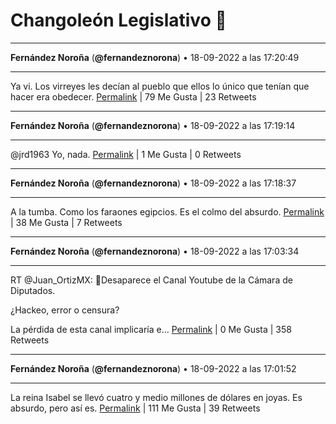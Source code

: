 # Changoleón Legislativo 🙈
*****
**Fernández Noroña** (**@fernandeznorona**) • 18-09-2022 a las 17:20:49
*****
Ya vi. Los virreyes les decían al pueblo que ellos lo único que tenían que hacer era obedecer.
[Permalink](https://twitter.com/fernandeznorona/status/1571670614485921792) | 79 Me Gusta | 23 Retweets
*****
**Fernández Noroña** (**@fernandeznorona**) • 18-09-2022 a las 17:19:14
*****
@jrd1963 Yo, nada.
[Permalink](https://twitter.com/fernandeznorona/status/1571670217054650368) | 1 Me Gusta | 0 Retweets
*****
**Fernández Noroña** (**@fernandeznorona**) • 18-09-2022 a las 17:18:37
*****
A la tumba. Como los faraones egipcios. Es el colmo del absurdo.
[Permalink](https://twitter.com/fernandeznorona/status/1571670062351929344) | 38 Me Gusta | 7 Retweets
*****
**Fernández Noroña** (**@fernandeznorona**) • 18-09-2022 a las 17:03:34
*****
RT @Juan_OrtizMX: 🚨Desaparece el Canal Youtube de la Cámara de Diputados.


¿Hackeo, error o censura?


La pérdida de esta canal implicaría e…
[Permalink](https://twitter.com/fernandeznorona/status/1571666272408195072) | 0 Me Gusta | 358 Retweets
*****
**Fernández Noroña** (**@fernandeznorona**) • 18-09-2022 a las 17:01:52
*****
La reina Isabel se llevó cuatro y medio millones de dólares en joyas. Es absurdo, pero así es.
[Permalink](https://twitter.com/fernandeznorona/status/1571665845562253312) | 111 Me Gusta | 39 Retweets
